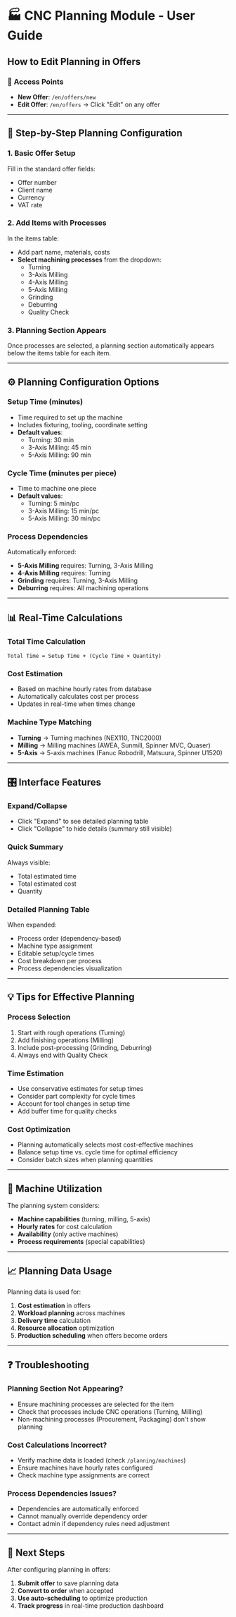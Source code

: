# 🏭 CNC Planning Module - User Guide

## How to Edit Planning in Offers

### 📍 **Access Points**
- **New Offer**: `/en/offers/new` 
- **Edit Offer**: `/en/offers` → Click "Edit" on any offer

---

## 🎯 **Step-by-Step Planning Configuration**

### 1. **Basic Offer Setup**
Fill in the standard offer fields:
- Offer number
- Client name  
- Currency
- VAT rate

### 2. **Add Items with Processes**
In the items table:
- Add part name, materials, costs
- **Select machining processes** from the dropdown:
  - Turning
  - 3-Axis Milling
  - 4-Axis Milling  
  - 5-Axis Milling
  - Grinding
  - Deburring
  - Quality Check

### 3. **Planning Section Appears**
Once processes are selected, a planning section automatically appears below the items table for each item.

---

## ⚙️ **Planning Configuration Options**

### **Setup Time** (minutes)
- Time required to set up the machine
- Includes fixturing, tooling, coordinate setting
- **Default values**:
  - Turning: 30 min
  - 3-Axis Milling: 45 min
  - 5-Axis Milling: 90 min

### **Cycle Time** (minutes per piece)
- Time to machine one piece
- **Default values**:
  - Turning: 5 min/pc
  - 3-Axis Milling: 15 min/pc
  - 5-Axis Milling: 30 min/pc

### **Process Dependencies**
Automatically enforced:
- **5-Axis Milling** requires: Turning, 3-Axis Milling
- **4-Axis Milling** requires: Turning
- **Grinding** requires: Turning, 3-Axis Milling
- **Deburring** requires: All machining operations

---

## 📊 **Real-Time Calculations**

### **Total Time Calculation**
```
Total Time = Setup Time + (Cycle Time × Quantity)
```

### **Cost Estimation**
- Based on machine hourly rates from database
- Automatically calculates cost per process
- Updates in real-time when times change

### **Machine Type Matching**
- **Turning** → Turning machines (NEX110, TNC2000)
- **Milling** → Milling machines (AWEA, Sunmill, Spinner MVC, Quaser)
- **5-Axis** → 5-axis machines (Fanuc Robodrill, Matsuura, Spinner U1520)

---

## 🎛️ **Interface Features**

### **Expand/Collapse**
- Click "Expand" to see detailed planning table
- Click "Collapse" to hide details (summary still visible)

### **Quick Summary**
Always visible:
- Total estimated time
- Total estimated cost  
- Quantity

### **Detailed Planning Table**
When expanded:
- Process order (dependency-based)
- Machine type assignment
- Editable setup/cycle times
- Cost breakdown per process
- Process dependencies visualization

---

## 💡 **Tips for Effective Planning**

### **Process Selection**
1. Start with rough operations (Turning)
2. Add finishing operations (Milling)
3. Include post-processing (Grinding, Deburring)
4. Always end with Quality Check

### **Time Estimation**
- Use conservative estimates for setup times
- Consider part complexity for cycle times
- Account for tool changes in setup time
- Add buffer time for quality checks

### **Cost Optimization**
- Planning automatically selects most cost-effective machines
- Balance setup time vs. cycle time for optimal efficiency
- Consider batch sizes when planning quantities

---

## 🔧 **Machine Utilization**

The planning system considers:
- **Machine capabilities** (turning, milling, 5-axis)
- **Hourly rates** for cost calculation
- **Availability** (only active machines)
- **Process requirements** (special capabilities)

---

## 📈 **Planning Data Usage**

Planning data is used for:
1. **Cost estimation** in offers
2. **Workload planning** across machines
3. **Delivery time** calculation
4. **Resource allocation** optimization
5. **Production scheduling** when offers become orders

---

## ❓ **Troubleshooting**

### **Planning Section Not Appearing?**
- Ensure machining processes are selected for the item
- Check that processes include CNC operations (Turning, Milling)
- Non-machining processes (Procurement, Packaging) don't show planning

### **Cost Calculations Incorrect?**
- Verify machine data is loaded (check `/planning/machines`)
- Ensure machines have hourly rates configured
- Check machine type assignments are correct

### **Process Dependencies Issues?**
- Dependencies are automatically enforced
- Cannot manually override dependency order
- Contact admin if dependency rules need adjustment

---

## 🚀 **Next Steps**

After configuring planning in offers:
1. **Submit offer** to save planning data
2. **Convert to order** when accepted
3. **Use auto-scheduling** to optimize production
4. **Track progress** in real-time production dashboard 